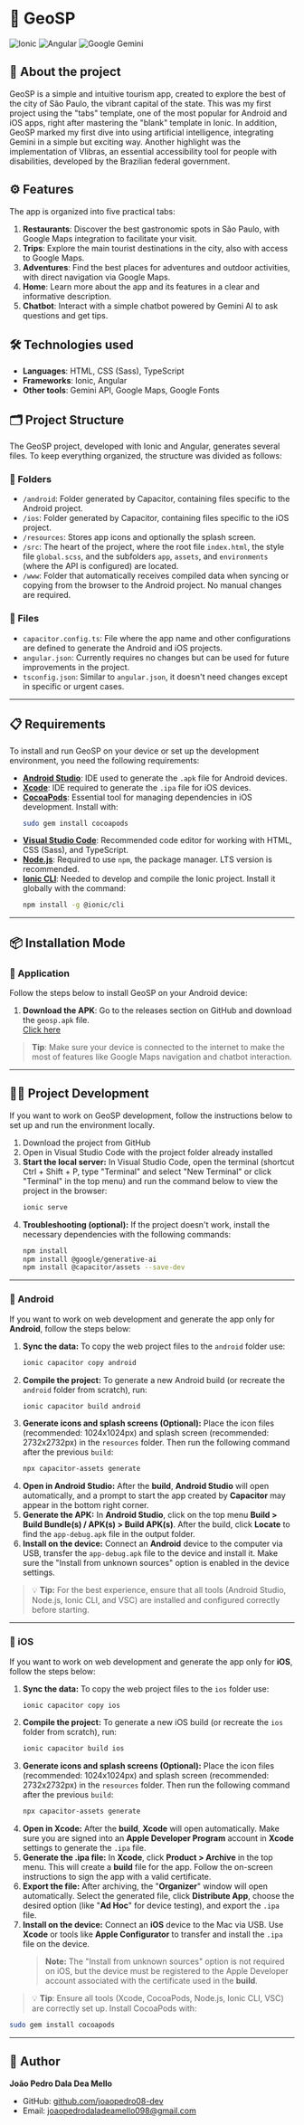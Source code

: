 
# 🌆 GeoSP
<div align="left">

  <img src="https://img.shields.io/badge/Ionic-%233880FF.svg?style=for-the-badge&logo=Ionic&logoColor=white" alt="Ionic">
  <img src="https://img.shields.io/badge/Angular-%23DD0031.svg?style=for-the-badge&logo=angular&logoColor=white" alt="Angular">
  <img src="https://img.shields.io/badge/Google%20Gemini-8E75B2?style=for-the-badge&logo=google%20gemini&logoColor=white" alt="Google Gemini">
</div>

## 📱 About the project
GeoSP is a simple and intuitive tourism app, created to explore the best of the city of São Paulo, the vibrant capital of the state. This was my first project using the "tabs" template, one of the most popular for Android and iOS apps, right after mastering the "blank" template in Ionic. In addition, GeoSP marked my first dive into using artificial intelligence, integrating Gemini in a simple but exciting way. Another highlight was the implementation of Vlibras, an essential accessibility tool for people with disabilities, developed by the Brazilian federal government.

## ⚙️ Features
The app is organized into five practical tabs:

1. **Restaurants**: Discover the best gastronomic spots in São Paulo, with Google Maps integration to facilitate your visit.
2. **Trips**: Explore the main tourist destinations in the city, also with access to Google Maps.
3. **Adventures**: Find the best places for adventures and outdoor activities, with direct navigation via Google Maps.
4. **Home**: Learn more about the app and its features in a clear and informative description.
5. **Chatbot**: Interact with a simple chatbot powered by Gemini AI to ask questions and get tips.

## 🛠️ Technologies used
- **Languages**: HTML, CSS (Sass), TypeScript
- **Frameworks**: Ionic, Angular
- **Other tools**: Gemini API, Google Maps, Google Fonts

## 🗂️ Project Structure
The GeoSP project, developed with Ionic and Angular, generates several files. To keep everything organized, the structure was divided as follows:

### 📁 Folders
- `/android`: Folder generated by Capacitor, containing files specific to the Android project.
- `/ios`: Folder generated by Capacitor, containing files specific to the iOS project.
- `/resources`: Stores app icons and optionally the splash screen.
- `/src`: The heart of the project, where the root file `index.html`, the style file `global.scss`, and the subfolders `app`, `assets`, and `environments` (where the API is configured) are located.
- `/www`: Folder that automatically receives compiled data when syncing or copying from the browser to the Android project. No manual changes are required.

### 📄 Files
- `capacitor.config.ts`: File where the app name and other configurations are defined to generate the Android and iOS projects.
- `angular.json`: Currently requires no changes but can be used for future improvements in the project.
- `tsconfig.json`: Similar to `angular.json`, it doesn't need changes except in specific or urgent cases.

---

## 📋 Requirements
To install and run GeoSP on your device or set up the development environment, you need the following requirements:

- [**Android Studio**](https://developer.android.com/studio): IDE used to generate the `.apk` file for Android devices.
- [**Xcode**](https://developer.apple.com/xcode/): IDE required to generate the `.ipa` file for iOS devices.
- [**CocoaPods**](https://cocoapods.org/): Essential tool for managing dependencies in iOS development. Install with:  
  ```bash
  sudo gem install cocoapods
  ```
- [**Visual Studio Code**](https://code.visualstudio.com/): Recommended code editor for working with HTML, CSS (Sass), and TypeScript.
- [**Node.js**](https://nodejs.org/): Required to use `npm`, the package manager. LTS version is recommended.
- [**Ionic CLI**](https://ionicframework.com/docs/cli): Needed to develop and compile the Ionic project. Install it globally with the command:  
  ```bash
  npm install -g @ionic/cli
  ```

---

## 📦 Installation Mode

### 📱 Application
Follow the steps below to install GeoSP on your Android device:

1. **Download the APK**: Go to the releases section on GitHub and download the `geosp.apk` file.  
   <a href="https://github.com/joaopedro08-dev/GeoSP/releases/tag/v1.0">Click here</a>

>**Tip**: Make sure your device is connected to the internet to make the most of features like Google Maps navigation and chatbot interaction.

---

## 👨‍💻 Project Development
If you want to work on GeoSP development, follow the instructions below to set up and run the environment locally.

1. Download the project from GitHub
2. Open in Visual Studio Code with the project folder already installed
3. **Start the local server:** In Visual Studio Code, open the terminal (shortcut Ctrl + Shift + P, type "Terminal" and select "New Terminal" or click "Terminal" in the top menu) and run the command below to view the project in the browser:
   ```bash
   ionic serve
   ```
4. **Troubleshooting (optional):** If the project doesn't work, install the necessary dependencies with the following commands:
   ```bash
   npm install
   npm install @google/generative-ai
   npm install @capacitor/assets --save-dev
   ```

---

### 🤖 Android
If you want to work on web development and generate the app only for **Android**, follow the steps below:

1. **Sync the data:** To copy the web project files to the `android` folder use:
   ```bash
   ionic capacitor copy android
   ```
2. **Compile the project:** To generate a new Android build (or recreate the `android` folder from scratch), run:
   ```bash
   ionic capacitor build android
   ```
3. **Generate icons and splash screens (Optional):** Place the icon files (recommended: 1024x1024px) and splash screen (recommended: 2732x2732px) in the `resources` folder. Then run the following command after the previous `build`:
   ```bash
   npx capacitor-assets generate
   ```
4. **Open in Android Studio:** After the **build**, **Android Studio** will open automatically, and a prompt to start the app created by **Capacitor** may appear in the bottom right corner.
5. **Generate the APK:** In **Android Studio**, click on the top menu **Build > Build Bundle(s) / APK(s) > Build APK(s)**. After the build, click **Locate** to find the `app-debug.apk` file in the output folder.
6. **Install on the device:** Connect an **Android** device to the computer via USB, transfer the `app-debug.apk` file to the device and install it. Make sure the "Install from unknown sources" option is enabled in the device settings.
> 💡 **Tip:** For the best experience, ensure that all tools (Android Studio, Node.js, Ionic CLI, and VSC) are installed and configured correctly before starting.

---

### 🍏 iOS
If you want to work on web development and generate the app only for **iOS**, follow the steps below:

1. **Sync the data:** To copy the web project files to the `ios` folder use:
   ```bash
   ionic capacitor copy ios
   ```
2. **Compile the project:** To generate a new iOS build (or recreate the `ios` folder from scratch), run:
   ```bash
   ionic capacitor build ios
   ```
3. **Generate icons and splash screens (Optional):** Place the icon files (recommended: 1024x1024px) and splash screen (recommended: 2732x2732px) in the `resources` folder. Then run the following command after the previous `build`:
   ```bash
   npx capacitor-assets generate
   ```
4. **Open in Xcode:** After the **build**, **Xcode** will open automatically. Make sure you are signed into an **Apple Developer Program** account in **Xcode** settings to generate the `.ipa` file.
5. **Generate the .ipa file:** In **Xcode**, click **Product > Archive** in the top menu. This will create a **build** file for the app. Follow the on-screen instructions to sign the app with a valid certificate.
6. **Export the file:** After archiving, the "**Organizer**" window will open automatically. Select the generated file, click **Distribute App**, choose the desired option (like "**Ad Hoc**" for device testing), and export the `.ipa` file.
7. **Install on the device:** Connect an **iOS** device to the Mac via USB. Use **Xcode** or tools like **Apple Configurator** to transfer and install the `.ipa` file on the device.
   > **Note:** The "Install from unknown sources" option is not required on iOS, but the device must be registered to the Apple Developer account associated with the certificate used in the **build**.
> 💡 **Tip**: Ensure all tools (Xcode, CocoaPods, Node.js, Ionic CLI, VSC) are correctly set up. Install CocoaPods with:  
```bash
sudo gem install cocoapods
```

---

## 👤 Author

**João Pedro Dala Dea Mello**
- GitHub: [github.com/joaopedro08-dev](https://github.com/joaopedro08-dev)  
- Email: joaopedrodaladeamello098@gmail.com
